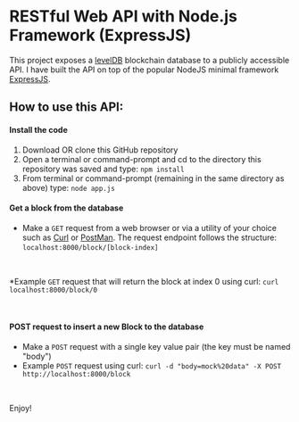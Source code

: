 # RESTful Web API with Node.js Framework (ExpressJS)

This project exposes a [levelDB](https://github.com/Level/level) blockchain database to a publicly accessible API.
I have built the API on top of the popular NodeJS minimal framework [ExpressJS](https://expressjs.com/). 


## How to use this API:

#### Install the code
1. Download OR clone this GitHub repository
2. Open a terminal or command-prompt and cd to the directory this repository was saved and type: `npm install`
3. From terminal or command-prompt (remaining in the same directory as above) type: `node app.js`


#### Get a block from the database
* Make a `GET` request from a web browser or via a utility of your choice such as [Curl](https://curl.haxx.se/) or [PostMan](https://www.getpostman.com/).
The request endpoint follows the structure: `localhost:8000/block/[block-index]`
<br/>

*Example `GET` request that will return the block at index 0 using curl:  `curl localhost:8000/block/0`

<br/>

#### POST request to insert a new Block to the database

* Make a `POST` request with a single key value pair (the key must be named "body")
* Example `POST` request using curl: `curl -d "body=mock%20data" -X POST http://localhost:8000/block`

<br/>

Enjoy!
